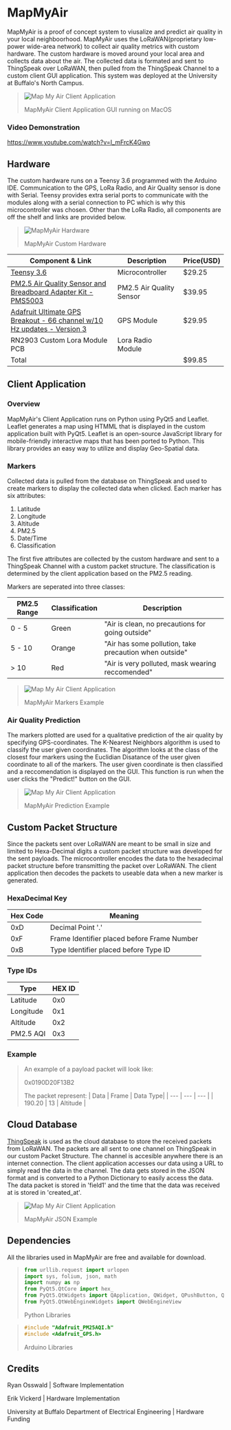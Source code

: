 # MapMyAir
MapMyAir is a proof of concept system to viusalize and predict air quality in your local neighboorhood. MapMyAir uses the LoRaWAN(proprietary low-power wide-area network) to collect air quality metrics with custom hardware. The custom hardware is moved around your local area and collects data about the air. The collected data is formated and sent to ThingSpeak over LoRaWAN, then pulled from the ThingSpeak Channel to a custom client GUI application. This system was deployed at the University at Buffalo's North Campus. 

> ![Map My Air Client Application](/Documentation/MapMyAirClientApp.png)
> 
> MapMyAir Client Application GUI running on MacOS

### Video Demonstration
https://www.youtube.com/watch?v=I_mFrcK4Gwo

## Hardware

The custom hardware runs on a Teensy 3.6 programmed with the Arduino IDE.  Communication to the GPS, LoRa Radio, and Air Quality sensor is done with Serial.  Teensy provides extra serial ports to communicate with the modules along with a serial connection to PC which is why this microcontroller was chosen. Other than the LoRa Radio, all components are off the shelf and links are provided below.
> ![MapMyAir Hardware](/Documentation/HardwareMapMyAir.png)
> 
> MapMyAir Custom Hardware


| Component & Link | Description | Price(USD) |
| ---------- | ---- |  -----|
| [Teensy 3.6](https://www.pjrc.com/store/teensy36.html) | Microcontroller | $29.25 |
| [PM2.5 Air Quality Sensor and Breadboard Adapter Kit - PMS5003](https://www.adafruit.com/product/3686?gclid=CjwKCAjwyvaJBhBpEiwA8d38vKnVx_Y_iaRcCHO7B19t33FtbRdYeCRXTI9LNg5BnFYp2_uByk9vkhoCoagQAvD_BwE) | PM2.5 Air Quality Sensor | $39.95 | 
| [Adafruit Ultimate GPS Breakout - 66 channel w/10 Hz updates - Version 3](https://www.adafruit.com/product/746?gclid=CjwKCAiAh_GNBhAHEiwAjOh3ZBlegc6uSpFTh-ZUeaweLcAKE87Fj8o2H1fkPLiSAkeLeGEUTl2ysRoCUHEQAvD_BwE)| GPS Module | $29.95 |
| RN2903 Custom Lora Module PCB | Lora Radio Module | |
|Total | | $99.85 |

## Client Application

### Overview

MapMyAir's Client Application runs on Python using PyQt5 and Leaflet. Leaflet generates a map using HTMML that is displayed in the custom application built with PyQt5.  Leaflet is an open-source JavaScript library for mobile-friendly interactive maps that has been ported to Python. This library provides an easy way to utilize and display Geo-Spatial data.

### Markers

Collected data is pulled from the database on ThingSpeak and used to create markers to display the collected data when clicked.  Each marker has six attributes:

1. Latitude
2. Longitude
3. Altitude
4. PM2.5
5. Date/Time
6. Classification

The first five attributes are collected by the custom hardware and sent to a ThingSpeak Channel with a custom packet structure. The classification is determined by the client application based on the PM2.5 reading.

Markers are seperated into three classes:

| PM2.5 Range | Classification | Description |
| --- | --- | ---|
| 0 - 5 | Green| "Air is clean, no precautions for going outside" | 
| 5 - 10 | Orange | "Air has some pollution, take precaution when outside" |
| > 10| Red | "Air is very polluted, mask wearing reccomended" |

> ![Map My Air Client Application](/Documentation/MapMyAirMap1.png)
> 
> MapMyAir Markers Example

### Air Quality Prediction

The markers plotted are used for a qualitative prediction of the air quality by specifying GPS-coordinates. The K-Nearest Neighbors algorithm is used to classify the user given coordinates.  The algorithm looks at the class of the closest four markers using the Euclidian Disatance of the user given coordinate to all of the markers.  The user given coordinate is then classified and a reccomendation is displayed on the GUI. This function is run when the user clicks the "Predict!" button on the GUI.

> ![Map My Air Client Application](/Documentation/MapMyAirPrediction.png)
> 
> MapMyAir Prediction Example




## Custom Packet Structure

Since the packets sent over LoRaWAN are meant to be small in size and limited to Hexa-Decimal digits a custom packet structure was developed for the sent payloads. The microcontroller encodes the data to the hexadecimal packet structure before transmitting the packet over LoRaWAN. The client application then decodes the packets to useable data when a new marker is generated.

### HexaDecimal Key

| Hex Code | Meaning |
| --- | --- |
| 0xD | Decimal Point '.' |
| 0xF | Frame Identifier placed before Frame Number |
| 0xB | Type Identifier placed before Type ID|

### Type IDs

| Type | HEX ID  |
| --- | --- |
| Latitude |0x0 |
| Longitude | 0x1 |
| Altitude | 0x2 |
| PM2.5 AQI | 0x3 |

### Example 

>An example of a payload packet will look like:
>
>0x0190D20F13B2
>
>The packet represent:
>| Data | Frame | Data Type|
>| --- | --- | --- |
>| 190.20 | 13 | Altitude | 



## Cloud Database
[ThingSpeak](https://thingspeak.com/) is used as the cloud database to store the received packets from LoRaWAN.  The packets are all sent to one channel on ThingSpeak in our custom Packet Structure. The channel is accesible anywhere there is an internet connection. The client application accesses our data using a URL to simply read the data in the channel. The data gets stored in the JSON format and is converted to a Python Dictionary to easily access the data. The data packet is stored in 'field1' and the time that the data was received at is stored in 'created_at'.

> ![Map My Air Client Application](/Documentation/MapMyAirJSON.png)
> 
> MapMyAir JSON Example
> 
## Dependencies

All the libraries used in MapMyAir are free and available for download.

>```py
>from urllib.request import urlopen
>import sys, folium, json, math
>import numpy as np
>from PyQt5.QtCore import hex_
>from PyQt5.QtWidgets import QApplication, QWidget, QPushButton, QGridLayout, QLabel, QLineEdit, QFormLayout
>from PyQt5.QtWebEngineWidgets import QWebEngineView
>```
>Python Libraries

>```cpp
>#include "Adafruit_PM25AQI.h"
>#include <Adafruit_GPS.h>
>```
>Arduino Libraries


## Credits
Ryan Osswald | Software Implementation

Erik Vickerd | Hardware Implementation

University at Buffalo Department of Electrical Engineering | Hardware Funding
